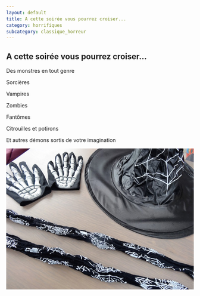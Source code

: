 ```yaml
---
layout: default
title: A cette soirée vous pourrez croiser...
category: horrifiques
subcategory: classique_horreur
---
```


## A cette soirée vous pourrez croiser...

Des monstres en tout genre

Sorcières

Vampires

Zombies

Fantômes

Citrouilles et potirons

Et autres démons sortis de votre imagination

![deguisement](/assets/images/pages/DSC06422.jpg)
